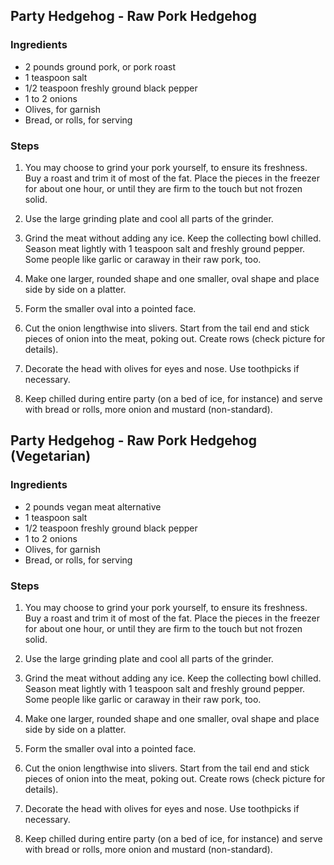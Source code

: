 ## Party Hedgehog - Raw Pork Hedgehog

### Ingredients
 - 2 pounds ground pork, or pork roast
 - 1 teaspoon salt
 - 1/2 teaspoon freshly ground black pepper
 - 1 to 2 onions
 - Olives, for garnish
 - Bread, or rolls, for serving

### Steps

1.  You may choose to grind your pork yourself, to ensure its freshness. Buy a roast and trim it of most of the fat. Place the pieces in the freezer for about one hour, or until they are firm to the touch but not frozen solid.

2.  Use the large grinding plate and cool all parts of the grinder.

3.  Grind the meat without adding any ice. Keep the collecting bowl chilled. Season meat lightly with 1 teaspoon salt and freshly ground pepper. Some people like garlic or caraway in their raw pork, too.

4.  Make one larger, rounded shape and one smaller, oval shape and place side by side on a platter.

5.  Form the smaller oval into a pointed face.

6.  Cut the onion lengthwise into slivers. Start from the tail end and stick pieces of onion into the meat, poking out. Create rows (check picture for details).

7.  Decorate the head with olives for eyes and nose. Use toothpicks if necessary.

8.  Keep chilled during entire party (on a bed of ice, for instance) and serve with bread or rolls, more onion and mustard (non-standard). 

## Party Hedgehog - Raw Pork Hedgehog (Vegetarian)

### Ingredients
 - 2 pounds vegan meat alternative
 - 1 teaspoon salt
 - 1/2 teaspoon freshly ground black pepper
 - 1 to 2 onions
 - Olives, for garnish
 - Bread, or rolls, for serving

### Steps

1.  You may choose to grind your pork yourself, to ensure its freshness. Buy a roast and trim it of most of the fat. Place the pieces in the freezer for about one hour, or until they are firm to the touch but not frozen solid.

2.  Use the large grinding plate and cool all parts of the grinder.

3.  Grind the meat without adding any ice. Keep the collecting bowl chilled. Season meat lightly with 1 teaspoon salt and freshly ground pepper. Some people like garlic or caraway in their raw pork, too.

4.  Make one larger, rounded shape and one smaller, oval shape and place side by side on a platter.

5.  Form the smaller oval into a pointed face.

6.  Cut the onion lengthwise into slivers. Start from the tail end and stick pieces of onion into the meat, poking out. Create rows (check picture for details).

7.  Decorate the head with olives for eyes and nose. Use toothpicks if necessary.

8.  Keep chilled during entire party (on a bed of ice, for instance) and serve with bread or rolls, more onion and mustard (non-standard). 

